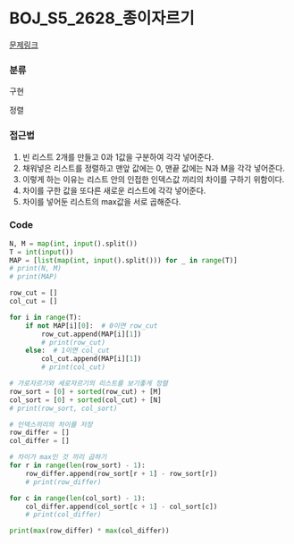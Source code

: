 # BOJ_S5_2628_종이자르기

[문제링크](https://www.acmicpc.net/problem/2628)


### 분류
구현

정렬


### 접근법
1. 빈 리스트 2개를 만들고 0과 1값을 구분하여 각각 넣어준다.
2. 채워넣은 리스트를 정렬하고 맨앞 값에는 0, 맨끝 값에는 N과 M을 각각 넣어준다.
3. 이렇게 하는 이유는 리스트 안의 인접한 인덱스값 끼리의 차이를 구하기 위함이다.
4. 차이를 구한 값을 또다른 새로운 리스트에 각각 넣어준다.
5. 차이를 넣어둔 리스트의 max값을 서로 곱해준다.


### Code
```python
N, M = map(int, input().split())
T = int(input())
MAP = [list(map(int, input().split())) for _ in range(T)]
# print(N, M)
# print(MAP)

row_cut = []
col_cut = []

for i in range(T):
    if not MAP[i][0]:  # 0이면 row_cut
        row_cut.append(MAP[i][1])
        # print(row_cut)
    else:  # 1이면 col_cut
        col_cut.append(MAP[i][1])
        # print(col_cut)

# 가로자르기와 세로자르기의 리스트를 보기좋게 정렬
row_sort = [0] + sorted(row_cut) + [M]
col_sort = [0] + sorted(col_cut) + [N]
# print(row_sort, col_sort)

# 인덱스끼리의 차이를 저장
row_differ = []
col_differ = []

# 차이가 max인 것 끼리 곱하기
for r in range(len(row_sort) - 1):
    row_differ.append(row_sort[r + 1] - row_sort[r])
    # print(row_differ)

for c in range(len(col_sort) - 1):
    col_differ.append(col_sort[c + 1] - col_sort[c])
    # print(col_differ)

print(max(row_differ) * max(col_differ))
```
